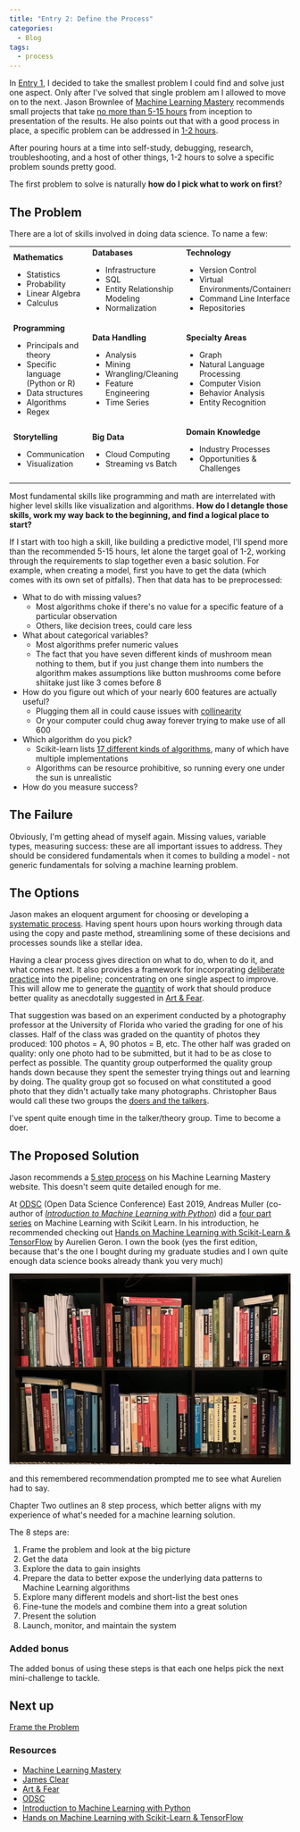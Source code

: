 ```yaml
---
title: "Entry 2: Define the Process"
categories:
  - Blog
tags:
  - process
---
```


In [Entry 1](https://julielinx.github.io/blog/impostor_syndrome/), I decided to take the smallest problem I could find and solve just one aspect. Only after I've solved that single problem am I allowed to move on to the next. Jason Brownlee of [Machine Learning Mastery](https://machinelearningmastery.com/start-here/) recommends small projects that take [no more than 5-15 hours](https://machinelearningmastery.com/self-study-machine-learning-projects/) from inception to presentation of the results. He also points out that with a good process in place, a specific problem can be addressed in [1-2 hours](https://machinelearningmastery.com/practice-machine-learning-with-small-in-memory-datasets-from-the-uci-machine-learning-repository/).

After pouring hours at a time into self-study, debugging, research, troubleshooting, and a host of other things, 1-2 hours to solve a specific problem sounds pretty good.

The first problem to solve is naturally **how do I pick what to work on first**?

## The Problem

There are a lot of skills involved in doing data science. To name a few:

<table>
    <tr>
        <td><b>Mathematics</b>
            <ul>
                <li>Statistics</li>
                <li>Probability</li>
                <li>Linear Algebra</li>
                <li>Calculus</li>
            </ul>
        </td>
        <td><b>Databases</b>
            <ul>
                <li>Infrastructure</li>
                <li>SQL</li>
                <li>Entity Relationship Modeling</li>
                <li>Normalization</li>
            </ul>
        </td>
        <td><b>Technology</b>
            <ul>
                <li>Version Control</li>
                <li>Virtual Environments/Containers</li>
                <li>Command Line Interface</li>
                <li>Repositories</li>
            </ul>
        </td>
    </tr>
    <tr>
        <td><b>Programming</b>
            <ul>
                <li>Principals and theory</li>
                <li>Specific language (Python or R)</li>
                <li>Data structures</li>
                <li>Algorithms</li>
                <li>Regex</li>
            </ul>
        </td>
        <td><b>Data Handling</b>
            <ul>
                <li>Analysis</li>
                <li>Mining</li>
                <li>Wrangling/Cleaning</li>
                <li>Feature Engineering</li>
                <li>Time Series</li>
            </ul>
        </td>
        <td><b>Specialty Areas</b>
            <ul>
                <li>Graph</li>
                <li>Natural Language Processing</li>
                <li>Computer Vision</li>
                <li>Behavior Analysis</li>
                <li>Entity Recognition</li>
            </ul>
        </td>
    </tr>
    <tr>
        <td><b>Storytelling</b>
            <ul>
                <li>Communication</li>
                <li>Visualization</li>
            </ul>
        </td>
        <td><b>Big Data</b>
            <ul>
                <li>Cloud Computing</li>
                <li>Streaming vs Batch</li>
            </ul>
            </td>
        <td><b>Domain Knowledge</b>
            <ul>
                <li>Industry Processes</li>
                <li>Opportunities & Challenges</li>
            </ul>
        </td>
    </tr>
</table>

Most fundamental skills like programming and math are interrelated with higher level skills like visualization and algorithms. **How do I detangle those skills, work my way back to the beginning, and find a logical place to start?**

If I start with too high a skill, like building a predictive model, I'll spend more than the recommended 5-15 hours, let alone the target goal of 1-2, working through the requirements to slap together even a basic solution. For example, when creating a model, first you have to get the data (which comes with its own set of pitfalls). Then that data has to be preprocessed:
- What to do with missing values?
  - Most algorithms choke if there's no value for a specific feature of a particular observation
  - Others, like decision trees, could care less
- What about categorical variables?
  - Most algorithms prefer numeric values
  - The fact that you have seven different kinds of mushroom mean nothing to them, but if you just change them into numbers the algorithm makes assumptions like button mushrooms come before shiitake just like 3 comes before 8
- How do you figure out which of your nearly 600 features are actually useful?
  - Plugging them all in could cause issues with [collinearity](http://www.stat.tamu.edu/~hart/652/collinear.pdf)
  - Or your computer could chug away forever trying to make use of all 600
- Which algorithm do you pick?
  - Scikit-learn lists [17 different kinds of algorithms](https://scikit-learn.org/stable/supervised_learning.html), many of which have multiple implementations
  - Algorithms can be resource prohibitive, so running every one under the sun is unrealistic
- How do you measure success?

## The Failure

Obviously, I'm getting ahead of myself again. Missing values, variable types, measuring success: these are all important issues to address. They should be considered fundamentals when it comes to building a model - not generic fundamentals for solving a machine learning problem.

## The Options

Jason makes an eloquent argument for choosing or developing a [systematic process](https://machinelearningmastery.com/process-for-working-through-machine-learning-problems/). Having spent hours upon hours working through data using the copy and paste method, streamlining some of these decisions and processes sounds like a stellar idea.

Having a clear process gives direction on what to do, when to do it, and what comes next. It also provides a framework for incorporating [deliberate practice](https://jamesclear.com/deliberate-practice-theory) into the pipeline; concentrating on one single aspect to improve. This will allow me to generate the [quantity](https://jamesclear.com/repetitions) of work that should produce better quality as anecdotally suggested in [Art & Fear](https://www.amazon.com/gp/product/0961454733/ref=as_li_qf_sp_asin_il_tl?ie=UTF8&camp=1789&creative=9325&creativeASIN=0961454733&linkCode=as2&tag=jamesclear-20&linkId=CYEZ57AX7IODGHWX).

That suggestion was based on an experiment conducted by a photography professor at the University of Florida who varied the grading for one of his classes. Half of the class was graded on the quantity of photos they produced: 100 photos = A, 90 photos = B, etc. The other half was graded on quality: only one photo had to be submitted, but it had to be as close to perfect as possible. The quantity group outperformed the quality group hands down because they spent the semester trying things out and learning by doing. The quality group got so focused on what constituted a good photo that they didn't actually take many photographs. Christopher Baus would call these two groups the [doers and the talkers](https://baus.net/doersandtalkers/).

I've spent quite enough time in the talker/theory group. Time to become a doer.

## The Proposed Solution

Jason recommends a [5 step process](https://machinelearningmastery.com/process-for-working-through-machine-learning-problems/) on his Machine Learning Mastery website. This doesn't seem quite detailed enough for me.

At [ODSC](https://odsc.com/) (Open Data Science Conference) East 2019, Andreas Muller (co-author of *[Introduction to Machine Learning with Python](https://www.amazon.com/Introduction-Machine-Learning-Python-Scientists/dp/1449369413)*) did a [four part series](https://github.com/amueller/ml-workshop-1-of-4) on Machine Learning with Scikit Learn. In his introduction, he recommended checking out [Hands on Machine Learning with Scikit-Learn & TensorFlow](https://www.amazon.com/Hands-Machine-Learning-Scikit-Learn-TensorFlow/dp/1491962291) by Aurelien Geron. I own the book (yes the first edition, because that's the one I bought during my graduate studies and I own quite enough data science books already thank you very much)
 
![data science books](https://raw.githubusercontent.com/julielinx/datascience_diaries/master/img/ds_books_web.jpg)
 
 and this remembered recommendation prompted me to see what Aurelien had to say.

Chapter Two outlines an 8 step process, which better aligns with my experience of what's needed for a machine learning solution.

The 8 steps are:

1. Frame the problem and look at the big picture
2. Get the data
3. Explore the data to gain insights
4. Prepare the data to better expose the underlying data patterns to Machine Learning algorithms
5. Explore many different models and short-list the best ones
6. Fine-tune the models and combine them into a great solution
7. Present the solution
8. Launch, monitor, and maintain the system

### Added bonus

The added bonus of using these steps is that each one helps pick the next mini-challenge to tackle.

## Next up

[Frame the Problem](https://julielinx.github.io/blog/frame_prob/)

### Resources

- [Machine Learning Mastery](https://machinelearningmastery.com)
- [James Clear](https://jamesclear.com)
- [Art & Fear](https://www.amazon.com/gp/product/0961454733/ref=as_li_qf_sp_asin_il_tl?ie=UTF8&camp=1789&creative=9325&creativeASIN=0961454733&linkCode=as2&tag=jamesclear-20&linkId=CYEZ57AX7IODGHWX)
- [ODSC](https://odsc.com/)
- [Introduction to Machine Learning with Python](https://www.amazon.com/Introduction-Machine-Learning-Python-Scientists/dp/1449369413)
- [Hands on Machine Learning with Scikit-Learn & TensorFlow](https://www.amazon.com/Hands-Machine-Learning-Scikit-Learn-TensorFlow/dp/1491962291)
